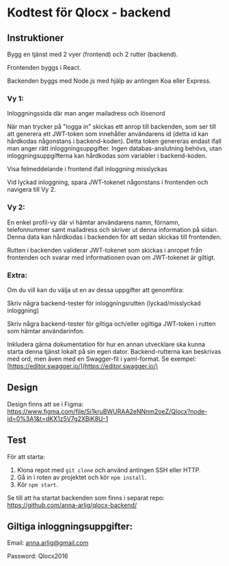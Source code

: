 # Kodtest för Qlocx - backend

## Instruktioner

Bygg en tjänst med 2 vyer (frontend) och 2 rutter (backend).

Frontenden byggs i React.

Backenden byggs med Node.js med hjälp av antingen Koa eller Express.

### Vy 1:

Inloggningssida där man anger mailadress och lösenord

När man trycker på "logga in" skickas ett anrop till backenden, som ser till att generera ett JWT-token som innehåller användarens id (detta id kan hårdkodas någonstans i backend-koden). Detta token genereras endast ifall man anger rätt inloggningsuppgifter. Ingen databas-anslutning behövs, utan inloggningsuppgifterna kan hårdkodas som variabler i backend-koden.

Visa felmeddelande i frontend ifall inloggning misslyckas

Vid lyckad inloggning, spara JWT-tokenet någonstans i frontenden och navigera till Vy 2.

### Vy 2:

En enkel profil-vy där vi hämtar användarens namn, förnamn, telefonnummer samt mailadress och skriver ut denna information på sidan. Denna data kan hårdkodas i backenden för att sedan skickas till frontenden.

Rutten i backenden validerar JWT-tokenet som skickas i anropet från frontenden och svarar med informationen ovan om JWT-tokenet är giltigt.

### Extra:

Om du vill kan du välja ut en av dessa uppgifter att genomföra:

Skriv några backend-tester för inloggningsrutten (lyckad/misslyckad inloggning)

Skriv några backend-tester för giltiga och/eller ogiltiga JWT-token i rutten som hämtar användarinfon.

Inkludera gärna dokumentation för hur en annan utvecklare ska kunna starta denna tjänst lokalt på sin egen dator. Backend-rutterna kan beskrivas med ord, men även med en Swagger-fil i yaml-format. Se exempel: [https://editor.swagger.io/](https://editor.swagger.io/)

## Design

Design finns att se i Figma: https://www.figma.com/file/Si1kruBWURAA2eNNnm2oeZ/Qlocx?node-id=0%3A1&t=dKX1z5V7g2XBjK8U-1

## Test

För att starta:

1. Klona repot med `git clone` och använd antingen SSH eller HTTP.
2. Gå in i roten av projektet och kör `npm install`.
3. Kör `npm start`.

Se till att ha startat backenden som finns i separat repo: [https://github.com/anna-arlig/qlocx-backend/
](https://github.com/anna-arlig/qlocx-backend)
## Giltiga inloggningsuppgifter:

Email: anna.arlig@gmail.com

Password: Qlocx2016
